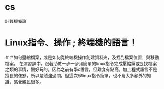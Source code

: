 # cs
計算機概論
# Linux指令、操作 ; 終端機的語言！
＃＃如何壓縮檔案，或是如何從終端機操作創建資料夾，及找到檔案位置，與移動檔案。
在演習課中，跟著助教一步一步用簡單的linux指令完成壓縮黨或是找檔案之類的事情，蠻好玩的，因為之前有學c語言，但難度有點高，加上程式語言不是擅長的像怒，所以是勉強過關，但這次學linux指令簡單，也不用太多額外的知識，感覺親民很多。
